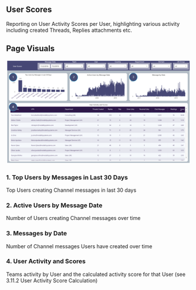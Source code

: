 ## User Scores
Reporting on User Activity Scores per User, highlighting various activity including created Threads, Replies attachments etc.

## Page Visuals


![UserScores](images/userscores.png)


### 1.	Top Users by Messages in Last 30 Days
Top Users creating Channel messages in last 30 days

### 2.	Active Users by Message Date 
Number of Users creating Channel messages over time

### 3.	Messages by Date 
Number of Channel messages Users have created over time

### 4.	User Activity and Scores
Teams activity by User and the calculated activity score for that User (see 3.11.2 User Activity Score Calculation)
 

